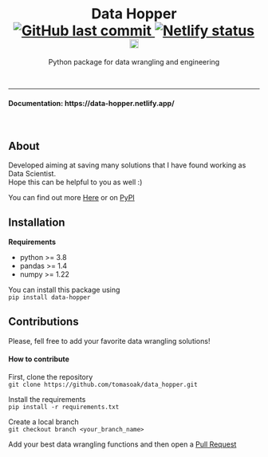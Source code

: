<h1 align="center">
	Data Hopper
<br>
<a href="https://data-hopper.netlify.app/">
    <img alt="GitHub last commit" src="https://img.shields.io/github/last-commit/tomasoak/data_hopper">
    <img src="https://api.netlify.com/api/v1/badges/ec8a8e7a-e928-4711-9272-7206f2163125/deploy-status" alt="Netlify status">
</a>
  <a href="https://badge.fury.io/py/data-hopper"><img src="https://badge.fury.io/py/data-hopper.svg" alt="PyPI version" height="18"></a>
<br>
</h1>
<p align="center">
  Python package for data wrangling and engineering
</p>

<br>

___
<h4>Documentation: https://data-hopper.netlify.app/</h4>


<br>

## About

Developed aiming at saving many solutions that I have found working as Data Scientist.
<br>
Hope this can be helpful to you as well :)

You can find out more [Here](https://data-hopper.netlify.app/) or on [PyPI](https://pypi.org/project/data-hopper/)

## Installation
**Requirements**
  - python >= 3.8
  - pandas >= 1.4
  - numpy >= 1.22

You can install this package using
<br>
```pip install data-hopper```

## Contributions
Please, fell free to add your favorite data wrangling solutions!

#### How to contribute
First, clone the repository
<br>
```git clone https://github.com/tomasoak/data_hopper.git```

Install the requirements
<br>
```pip install -r requirements.txt```

Create a local branch
<br>
```git checkout branch <your_branch_name>```

Add your best data wrangling functions and then open a [Pull Request](https://docs.github.com/en/pull-requests/collaborating-with-pull-requests/proposing-changes-to-your-work-with-pull-requests/about-pull-requests)

